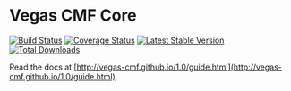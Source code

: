 Vegas CMF Core
==============

[![Build Status](https://travis-ci.org/vegas-cmf/core.png?branch=master)](https://travis-ci.org/vegas-cmf/core)
[![Coverage Status](https://coveralls.io/repos/vegas-cmf/core/badge.png?branch=master)](https://coveralls.io/r/vegas-cmf/core?branch=master)
[![Latest Stable Version](https://poser.pugx.org/vegas-cmf/core/v/stable.png)](https://packagist.org/packages/vegas-cmf/core)
[![Total Downloads](https://poser.pugx.org/vegas-cmf/core/downloads.png)](https://packagist.org/packages/vegas-cmf/core)

Read the docs at [http://vegas-cmf.github.io/1.0/guide.html](http://vegas-cmf.github.io/1.0/guide.html)